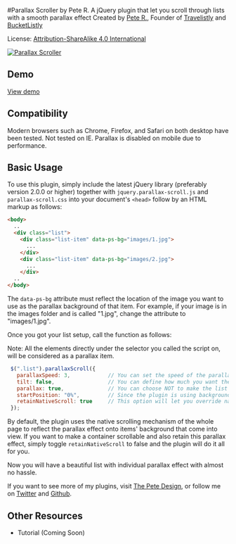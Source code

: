 #Parallax Scroller by Pete R.
A jQuery plugin that let you scroll through lists with a smooth parallax effect
Created by [Pete R.](http://www.thepetedesign.com), Founder of [Travelistly](http://www.travelistly.com) and [BucketListly](http://www.bucketlistly.com)

License: [Attribution-ShareAlike 4.0 International](http://creativecommons.org/licenses/by-sa/4.0/deed.en_US)

[![Parallax Scroller](http://www.thepetedesign.com/images/parallax-scroller_image.png "Parallax Scroller")](http://www.thepetedesign.com/demos/parallax-scroller_demo.html)


## Demo
[View demo](http://www.thepetedesign.com/demos/parallax-scroller_demo.html)

## Compatibility
Modern browsers such as Chrome, Firefox, and Safari on both desktop have been tested. Not tested on IE. Parallax is disabled on mobile due to performance.

## Basic Usage
To use this plugin, simply include the latest jQuery library (preferably version 2.0.0 or higher) together with `jquery.parallax-scroll.js` and `parallax-scroll.css` into your document's `<head>` follow by an HTML markup as follows:

````html
<body>
  ..
  <div class="list">
    <div class="list-item" data-ps-bg="images/1.jpg">
      ...
    </div>
    <div class="list-item" data-ps-bg="images/2.jpg">
      ...
    </div>
  ..
</body>

````

The `data-ps-bg` attribute must reflect the location of the image you want to use as the parallax background of that item. For example, if your image is in the images folder and is called "1.jpg", change the attribute to "images/1.jpg".

Once you got your list setup, call the function as follows:

Note: All the elements directly under the selector you called the script on, will be considered as a parallax item.

````javascript
 $(".list").parallaxScroll({
   parallaxSpeed: 3,            // You can set the speed of the parallax when scroll. Values can goes from 1 - 10. The default value is 3
   tilt: false,                 // You can define how much you want the list to tilt. Values can be negative (tilt to the left) or positive (tilt to the right). For example: -1, -2, -3 or 1, 2, 3. The default value is false.
   parallax: true,              // You can choose NOT to make the list parallax by toggling this to true, but who would do that?
   startPosition: "0%",         // Since the plugin is using background CSS style, you can define the initial point of the background so that it is centered the way you like. This option on excepts percentage. The default value is "0%"
   retainNativeScroll: true     // This option will let you override native scroll, and add the effect onto a scrollable container instead of the whole page. Simply toggle this to false, and div container "list" will be scrollable. The default value is true.
 });
````

By default, the plugin uses the native scrolling mechanism of the whole page to reflect the parallax effect onto items' background that come into view. If you want to make a container scrollable and also retain this parallax effect, simply toggle `retainNativeScroll` to false and the plugin will do it all for you.

Now you will have a beautiful list with individual parallax effect with almost no hassle.

If you want to see more of my plugins, visit [The Pete Design](http://www.thepetedesign.com/#plugins), or follow me on [Twitter](http://www.twitter.com/peachananr) and [Github](http://www.github.com/peachananr).

## Other Resources
- Tutorial (Coming Soon)